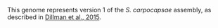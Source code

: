 This genome represents version 1 of the _S. carpocapsae_ assembly, as described in [Dillman et al., 2015](https://pubmed.ncbi.nlm.nih.gov/26392177/).

